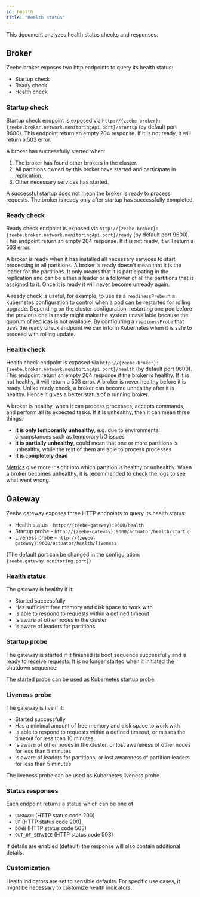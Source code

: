 ```yaml
---
id: health
title: "Health status"
---
```


This document analyzes health status checks and responses.

## Broker

Zeebe broker exposes two http endpoints to query its health status:

- Startup check
- Ready check
- Health check

### Startup check

Startup check endpoint is exposed via `http://{zeebe-broker}:{zeebe.broker.network.monitoringApi.port}/startup` (by default port 9600).
This endpoint return an empty 204 response. If it is not ready, it will return a 503 error.

A broker has successfully started when:
1. The broker has found other brokers in the cluster.
1. All partitions owned by this broker have started and participate in replication.
2. Other necessary services has started.

A successful startup does not mean the broker is ready to process requests.
The broker is ready only after startup has successfully completed.

### Ready check

Ready check endpoint is exposed via `http://{zeebe-broker}:{zeebe.broker.network.monitoringApi.port}/ready` (by default port 9600).
This endpoint return an empty 204 response. If it is not ready, it will return a 503 error.

A broker is ready when it has installed all necessary services to start processing in all partitions.
A broker is ready doesn't mean that it is the leader for the partitions.
It only means that it is participating in the replication and can be either a leader or a follower of all the partitions that is assigned to it.
Once it is ready it will never become unready again.

A ready check is useful, for example, to use as a `readinessProbe` in a kubernetes configuration to control when a pod can be restarted for rolling upgrade.
Depending on the cluster configuration, restarting one pod before the previous one is ready might make the system unavailable because the quorum of replicas is not available.
By configuring a `readinessProbe` that uses the ready check endpoint we can inform Kubernetes when it is safe to proceed with rolling update.

### Health check

Health check endpoint is exposed via `http://{zeebe-broker}:{zeebe.broker.network.monitoringApi.port}/health` (by default port 9600).
This endpoint return an empty 204 response if the broker is healthy. If it is not healthy, it will return a 503 error.
A broker is never healthy before it is ready.
Unlike ready check, a broker can become unhealthy after it is healthy.
Hence it gives a better status of a running broker.

A broker is healthy, when it can process processes, accepts commands, and perform all its expected tasks.
If it is unhealthy, then it can mean three things:

- **it is only temporarily unhealthy**, e.g. due to environmental circumstances such as temporary I/O issues
- **it is partially unhealthy**, could mean that one or more partitions is unhealthy, while the rest of them are able to process processes
- **it is completely dead**

[Metrics](metrics.md) give more insight into which partition is healthy or unhealthy.
When a broker becomes unhealthy, it is recommended to check the logs to see what went wrong.

## Gateway

Zeebe gateway exposes three HTTP endpoints to query its health status:

- Health status - `http://{zeebe-gateway}:9600/health`
- Startup probe - `http://{zeebe-gateway}:9600/actuator/health/startup`
- Liveness probe - `http://{zeebe-gateway}:9600/actuator/health/liveness`

(The default port can be changed in the configuration: `{zeebe.gateway.monitoring.port}`)

### Health status

The gateway is healthy if it:

- Started successfully
- Has sufficient free memory and disk space to work with
- Is able to respond to requests within a defined timeout
- Is aware of other nodes in the cluster
- Is aware of leaders for partitions

### Startup probe

The gateway is started if it finished its boot sequence successfully and is ready to receive requests. It is no longer started when it initiated the shutdown sequence.

The started probe can be used as Kubernetes startup probe.

### Liveness probe

The gateway is live if it:

- Started successfully
- Has a minimal amount of free memory and disk space to work with
- Is able to respond to requests within a defined timeout, or misses the timeout for less than 10 minutes
- Is aware of other nodes in the cluster, or lost awareness of other nodes for less than 5 minutes
- Is aware of leaders for partitions, or lost awareness of partition leaders for less than 5 minutes

The liveness probe can be used as Kubernetes liveness probe.

### Status responses

Each endpoint returns a status which can be one of

- `UNKNWON` (HTTP status code 200)
- `UP` (HTTP status code 200)
- `DOWN` (HTTP status code 503)
- `OUT_OF_SERVICE` (HTTP status code 503)

If details are enabled (default) the response will also contain additional details.

### Customization

Health indicators are set to sensible defaults. For specific use cases, it might be necessary to [customize health indicators](../configuration/gateway-health-probes.md).
